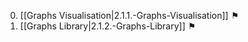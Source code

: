 0. [[Graphs Visualisation|2.1.1.-Graphs-Visualisation]] ⚑
0. [[Graphs Library|2.1.2.-Graphs-Library]] ⚑
